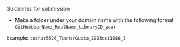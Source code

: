 Guidelines for submission

- Make a folder under your domain name with the following format `GitHubUserName_RealName_LibraryID_year`

Example: `tushar5526_TusharGupta_1923csi1086_3`

